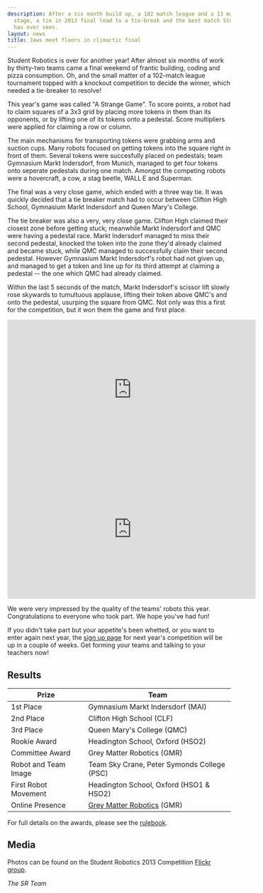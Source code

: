 ```yaml
---
description: After a six month build up, a 102 match league and a 13 match knockout
  stage, a tie in 2013 final lead to a tie-break and the best match Student Robotics
  has ever seen.
layout: news
title: Jaws meet floors in climactic final
---
```

Student Robotics is over for another year! After almost six months of work by thirty-two teams came a final weekend of frantic building, coding and pizza consumption. Oh, and the small matter of a 102-match league tournament topped with a knockout competition to decide the winner, which needed a tie-breaker to resolve!

This year's game was called "A Strange Game". To score points, a robot had to claim squares of a 3x3 grid by placing more tokens in them than its opponents, or by lifting one of its tokens onto a pedestal. Score multipliers were applied for claiming a row or column.

The main mechanisms for transporting tokens were grabbing arms and suction cups. Many robots focused on getting tokens into the square right in front of them. Several tokens were succesfully placed on pedestals; team Gymnasium Markt Indersdorf, from Munich, managed to get four tokens onto seperate pedestals during one match. Amongst the competing robots were a hovercraft, a cow, a stag beetle, WALL&middot;E and Superman.

The final was a very close game, which ended with a three way tie. It was quickly decided that a tie breaker match had to occur between Clifton High School, Gymnasium Markt Indersdorf and Queen Mary's College.

The tie breaker was also a very, very close game. Clifton High claimed their closest zone before getting stuck; meanwhile Markt Indersdorf and QMC were having a pedestal race. Markt Indersdorf managed to miss their second pedestal, knocked the token into the zone they'd already claimed and became stuck, while QMC managed to successfully claim their second pedestal. However Gymnasium Markt Indersdorf's robot had not given up, and managed to get a token and line up for its third attempt at claiming a pedestal -- the one which QMC had already claimed.

Within the last 5 seconds of the match, Markt Indersdorf's scissor lift slowly rose skywards to tumultuous applause, lifting their token above QMC's and onto the pedestal, usurping the square from QMC. Not only was this a first for the competition, but it won them the game and first place.

<!-- Video of Final -->
<iframe
  class="center video"
  width="560"
  height="315"
  src="https://www.youtube-nocookie.com/embed/5-vZzrVAVfs"
  frameborder="0"
  allowfullscreen
  >
</iframe>

<!-- Video of Tie Breaker -->
<iframe
  class="center video"
  width="560"
  height="315"
  src="https://www.youtube-nocookie.com/embed/930Pe2IwOXY"
  frameborder="0"
  allowfullscreen
  >
</iframe>

We were very impressed by the quality of the teams' robots this year. Congratulations to everyone who took part. We hope you've had fun!

If you didn't take part but your appetite's been whetted, or you want to enter again next year, the [sign up page](/schools/how_to_enter) for next year's competition will be up in a couple of weeks. Get forming your teams and talking to your teachers now!

Results
-------

|        Prize          |            Team
|-----------------------|-----------------------------------------------
| 1st Place             | Gymnasium Markt Indersdorf (MAI)
| 2nd Place             | Clifton High School (CLF)
| 3rd Place             | Queen Mary's College (QMC)
| Rookie Award          | Headington School, Oxford (HSO2)
| Committee Award       | Grey Matter Robotics (GMR)
| Robot and Team Image  | Team Sky Crane, Peter Symonds College (PSC)
| First Robot Movement  | Headington School, Oxford (HSO1 & HSO2)
| Online Presence       | [Grey Matter Robotics](http://greymatterrobotics.com/) (GMR)

For full details on the awards, please see the [rulebook](/resources/2013/rulebook.pdf).

Media
-----

Photos can be found on the Student Robotics 2013 Competition [Flickr group](http://www.flickr.com/groups/sr2013/).

_The SR Team_
